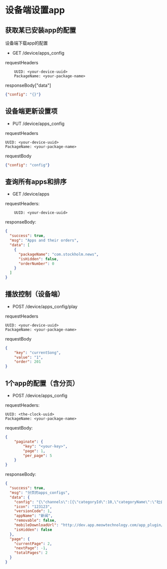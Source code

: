 # 设备端设置app

## 获取某已安装app的配置
设备端下载app的配置

* GET /device/apps_config

requestHeaders
```
	UUID: <your-device-uuid>
	PackageName: <your-package-name>
```

responseBody["data"]
```json
{"config": "{}"}
```

## 设备端更新设置项

* PUT /device/apps_config

requestHeaders
```
UUID: <your-device-uuid>
PackageName: <your-package-name>
```

requestBody
```json
{"config": "config"}
```

## 查询所有apps和排序

* GET /device/apps

requestHeaders:

```
	UUID: <your-device-uuid>
```

responseBody:
```json
{
  "success": true,
  "msg": "Apps and their orders",
  "data": [
    {
      "packageName": "com.stockholm.news",
      "isHidden": false,
      "orderNumber": 0
    }
  ]
}
```

## 播放控制（设备端）

* POST /device/apps_config/play

requestHeaders
```
UUID: <your-device-uuid>
PackageName: <your-package-name>
```

requestBody
```json
{
	"key": "currentSong",
	"value": "1",
	"order": 201
}
```

## 1个app的配置（含分页）
* POST /device/apps_config

requestHeaders:
```
UUID: <the-clock-uuid>
PackageName: <your-package-name>
```

requestBody:
```json
{
	"paginate": {
		"key": "<your-key>",
		"page": 1,
		"per_page": 5
	}
}
```

responseBody:
```json
{
  "success": true,
  "msg": "分页的apps_configs",
  "data": {
    "config": "{\"channels\":[{\"categoryId\":10,\"categoryName\":\"社会\",\"checked\":false},{\"categoryId\":14,\"categoryName\":\"时政\",\"checked\":false},{\"categoryId\":15,\"categoryName\":\"段子\",\"checked\":true},{\"categoryId\":16,\"categoryName\":\"情感\",\"checked\":false},{\"categoryId\":18,\"categoryName\":\"干货\",\"checked\":false}],\"songs\":null}",
    "icon": "123123",
    "versionCode": 1,
    "appName": "新闻",
    "removable": false,
    "mobileDownloadUrl": "http://dev.app.meowtechnology.com/app_plugin/com.stockholm.news/1/news-plugin-debug.apk?e=1490268013&token=TajwQ-MmKUh07sH9pM6_47p6s81VgI8F9NuW2t_g:cuCnJkBHPusbn06dmVhjo4KcTBE=",
    "isHidden": false
  },
  "page": {
    "currentPage": 2,
    "nextPage": -1,
    "totalPages": 2
  }
}
```
